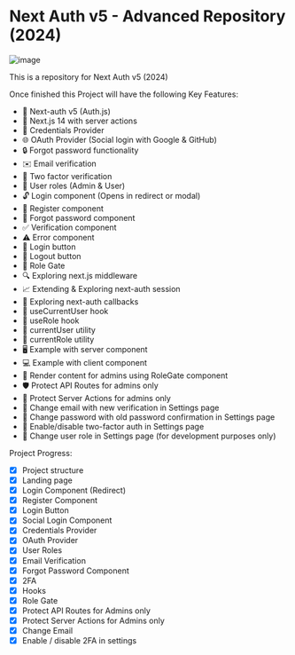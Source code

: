 # Next Auth v5 - Advanced Repository (2024)

![image](https://camo.githubusercontent.com/b75e91243ebf112aa9ea6045d97ee08c782376d48d7a384b2fb5f660cebd328c/68747470733a2f2f6b6f726162692d65636f6d6d657263652d61646d696e2e76657263656c2e6170702f5f6e6578742f696d6167653f75726c3d68747470732533412532462532467265732e636c6f7564696e6172792e636f6d253246646e636d6a7034317a253246696d61676525324675706c6f616425324676313730343134363539372532466a73716363616e33676a74636f6f7372627974612e706e6726773d3139323026713d3735)

This is a repository for Next Auth v5 (2024)

Once finished this Project will have the following Key Features:
- 🔐 Next-auth v5 (Auth.js)
- 🚀 Next.js 14 with server actions
- 🔑 Credentials Provider
- 🌐 OAuth Provider (Social login with Google & GitHub)
- 🔒 Forgot password functionality
- ✉️ Email verification
- 📱 Two factor verification
- 👥 User roles (Admin & User)
- 🔓 Login component (Opens in redirect or modal)
- 📝 Register component
- 🤔 Forgot password component
- ✅ Verification component
- ⚠️ Error component
- 🔘 Login button
- 🚪 Logout button
- 🚧 Role Gate
- 🔍 Exploring next.js middleware
- 📈 Extending & Exploring next-auth session
- 🔄 Exploring next-auth callbacks
- 👤 useCurrentUser hook
- 🛂 useRole hook
- 🧑 currentUser utility
- 👮 currentRole utility
- 🖥️ Example with server component
- 💻 Example with client component
- 👑 Render content for admins using RoleGate component
- 🛡️ Protect API Routes for admins only
- 🔐 Protect Server Actions for admins only
- 📧 Change email with new verification in Settings page
- 🔑 Change password with old password confirmation in Settings page
- 🔔 Enable/disable two-factor auth in Settings page
- 🔄 Change user role in Settings page (for development purposes only)

Project Progress:
- [x] Project structure
- [x] Landing page
- [x] Login Component (Redirect)
- [x] Register Component
- [x] Login Button
- [x] Social Login Component
- [x] Credentials Provider
- [x] OAuth Provider
- [x] User Roles
- [x] Email Verification
- [x] Forgot Password Component
- [x] 2FA
- [x] Hooks
- [x] Role Gate
- [x] Protect API Routes for Admins only
- [x] Protect Server Actions for Admins only
- [x] Change Email
- [x] Enable / disable 2FA in settings